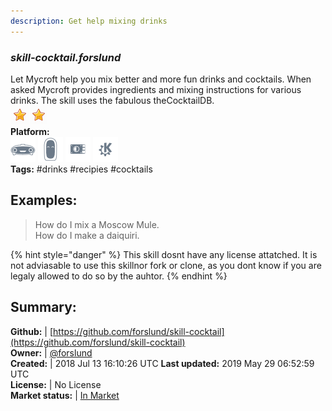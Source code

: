 ```yaml
---
description: Get help mixing drinks
---
```


### _skill-cocktail.forslund_  
Let Mycroft help you mix better and more fun drinks and cocktails. When asked Mycroft provides ingredients and mixing instructions for various drinks. The skill uses the fabulous theCocktailDB.  
![](../.gitbook/assets/star.png)![](../.gitbook/assets/star.png)  
**Platform:**  
 ![Mark I](../.gitbook/assets/mark-1-icon.png)  ![Mark II](../.gitbook/assets/mark-2-icon.png)  ![Picroft](../.gitbook/assets/picroft-icon.png)  ![plasmoid](../.gitbook/assets/kde.png)   
**Tags:** \#drinks \#recipies \#cocktails   
## Examples:  
> How do I mix a Moscow Mule.  
> How do I make a daiquiri.  
  
{% hint style="danger" %}
This skill dosnt have any license attatched. It is not adviasable to use this skillnor fork or clone, as you dont know if you are legaly allowed to do so by the auhtor.
{% endhint %}
  
## Summary:  
**Github:** | [https://github.com/forslund/skill-cocktail](https://github.com/forslund/skill-cocktail)  
**Owner:** | [@forslund](https://github.com/forslund)  
**Created:** | 2018 Jul 13 16:10:26 UTC  **Last updated:** 2019 May 29 06:52:59 UTC  
**License:** | No License  
**Market status:** | [In Market](https://market.mycroft.ai/skill/cocktails)  
